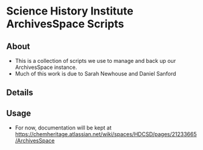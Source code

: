 # Science History Institute ArchivesSpace Scripts

## About 

* This is a collection of scripts we use to manage and back up our ArchivesSpace instance.
* Much of this work is due to Sarah Newhouse and Daniel Sanford

## Details

## Usage

* For now, documentation will be kept at https://chemheritage.atlassian.net/wiki/spaces/HDCSD/pages/21233665/ArchivesSpace